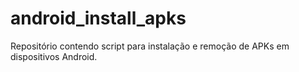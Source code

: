 # android_install_apks
Repositório contendo script para instalação e remoção de APKs em dispositivos Android.
